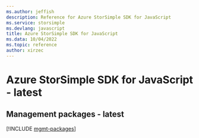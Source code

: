 ```yaml
---
ms.author: jeffish
description: Reference for Azure StorSimple SDK for JavaScript
ms.service: storsimple
ms.devlang: javascript
title: Azure StorSimple SDK for JavaScript
ms.data: 10/04/2022
ms.topic: reference
author: xirzec
---
```

# Azure StorSimple SDK for JavaScript - latest

## Management packages - latest
[!INCLUDE [mgmt-packages](storsimple-mgmt-index.md)]